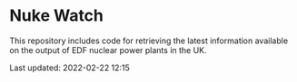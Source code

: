# Nuke Watch

This repository includes code for retrieving the latest information available on the output of EDF nuclear power plants in the UK.

Last updated: 2022-02-22 12:15